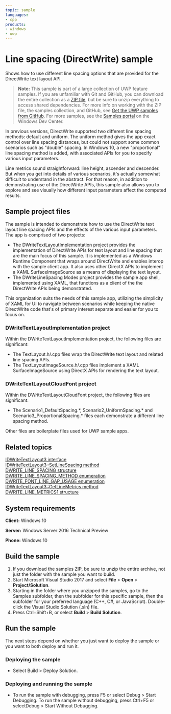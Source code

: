 ```yaml
---
topic: sample
languages:
- cpp
products:
- windows
- uwp
---
```


<!---
  category: ControlsLayoutAndText
  samplefwlink: http://go.microsoft.com/fwlink/p/?LinkId=620538
--->

# Line spacing (DirectWrite) sample

Shows how to use different line spacing options that are provided for the DirectWrite text layout API.

> **Note:** This sample is part of a large collection of UWP feature samples. 
> If you are unfamiliar with Git and GitHub, you can download the entire collection as a 
> [ZIP file](https://github.com/Microsoft/Windows-universal-samples/archive/master.zip), but be 
> sure to unzip everything to access shared dependencies. For more info on working with the ZIP file, 
> the samples collection, and GitHub, see [Get the UWP samples from GitHub](https://aka.ms/ovu2uq). 
> For more samples, see the [Samples portal](https://aka.ms/winsamples) on the Windows Dev Center. 

In previous versions, DirectWrite supported two different line spacing methods: default and uniform. The uniform method gives the app exact control over line spacing distances, but could not support some common scenarios such as "double" spacing. In Windows 10, a new "proportional" line spacing method is added, with associated APIs for you to specify various input parameters. 

Line metrics sound straightforward: line height, ascender and descender. But when you get into details of various scenarios, it's actually somewhat difficult to understand in the abstract. For that reason, in addition to demonstrating use of the DirectWrite APIs, this sample also allows you to explore and see visually how different input parameters affect the computed results.

## Sample project files
The sample is intended to demonstrate how to use the DirectWrite text layout line spacing APIs and the effects of the various input parameters. The app is comprised of two projects:

* The DWriteTextLayoutImplementation project provides the implementation of DirectWrite APIs for text layout and line spacing that are the main focus of this sample. It is implemented as a Windows Runtime Component that wraps around DirectWrite and enables interop with the sample client app. It also uses other DirectX APIs to implement a XAML SurfaceImageSource as a means of displaying the text layout.
* The DWriteLineSpacing Modes project provides the sample app shell, implemented using XAML, that functions as a client of the the DirectWrite APIs being demonstrated.

This organization suits the needs of this sample app, utilizing the simplicity of XAML for UI to navigate between scenarios while keeping the native DirectWrite code that's of primary interest separate and easier for you to focus on.

### DWriteTextLayoutImplementation project
Within the DWriteTextLayoutImplementation project, the following files are significant:

* The TextLayout.h/.cpp files wrap the DirectWrite text layout and related line spacing APIs. 
* The TextLayoutImageSource.h/.cpp files implement a XAML SurfaceImageSource using DirectX APIs for rendering the text layout.

### DWriteTextLayoutCloudFont project
Within the DWriteTextLayoutCloudFont project, the following files are significant:

* The Scenario1\_DefaultSpacing.\*, Scenario2\_UniformSpacing.\* and Scenario3\_ProportionalSpacing.\* files each demonstrate a different line spacing method.

Other files are boilerplate files used for UWP sample apps.

## Related topics

[IDWriteTextLayout3 interface](https://msdn.microsoft.com/library/windows/desktop/dn900405)  
[IDWriteTextLayout3::SetLineSpacing method](https://msdn.microsoft.com/library/windows/desktop/dn900409)  
[DWRITE\_LINE\_SPACING structure](https://msdn.microsoft.com/library/windows/desktop/dn933216)  
[DWRITE\_LINE\_SPACING_METHOD enumeration](https://msdn.microsoft.com/library/windows/desktop/dd368101)  
[DWRITE\_FONT\_LINE_GAP\_USAGE enumeration](https://msdn.microsoft.com/library/windows/desktop/dn933211)  
[IDWriteTextLayout3::GetLineMetrics method](https://msdn.microsoft.com/library/windows/desktop/dn900406)  
[DWRITE\_LINE\_METRICS1 structure](https://msdn.microsoft.com/library/windows/desktop/dn933215)  

## System requirements

**Client:** Windows 10

**Server:** Windows Server 2016 Technical Preview

**Phone:** Windows 10

## Build the sample

1. If you download the samples ZIP, be sure to unzip the entire archive, not just the folder with the sample you want to build. 
2. Start Microsoft Visual Studio 2017 and select **File** \> **Open** \> **Project/Solution**.
3. Starting in the folder where you unzipped the samples, go to the Samples subfolder, then the subfolder for this specific sample, then the subfolder for your preferred language (C++, C#, or JavaScript). Double-click the Visual Studio Solution (.sln) file.
4. Press Ctrl+Shift+B, or select **Build** \> **Build Solution**.

## Run the sample

The next steps depend on whether you just want to deploy the sample or you want to both deploy and run it.

### Deploying the sample

- Select Build > Deploy Solution. 

### Deploying and running the sample

- To run the sample with debugging, press F5 or select Debug > Start Debugging. To run the sample without debugging, press Ctrl+F5 or selectDebug > Start Without Debugging. 

